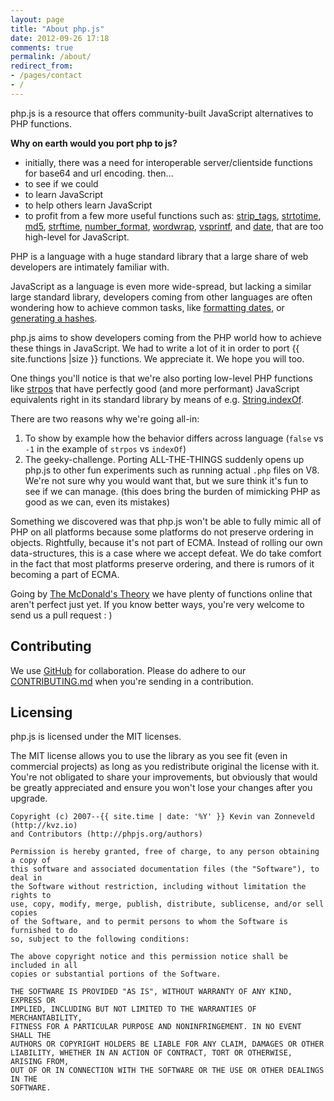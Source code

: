 ```yaml
---
layout: page
title: "About php.js"
date: 2012-09-26 17:18
comments: true
permalink: /about/
redirect_from:
- /pages/contact
- /
---
```


php.js is a resource that offers community-built JavaScript alternatives to PHP functions.

**Why on earth would you port php to js?**

 - initially, there was a need for interoperable server/clientside functions for base64 and url encoding. then...
 - to see if we could
 - to learn JavaScript
 - to help others learn JavaScript
 - to profit from a few more useful functions such as:
[strip_tags](http://phpjs.org/functions/strip_tags/),
[strtotime](http://phpjs.org/functions/strtotime/),
[md5](http://phpjs.org/functions/md5/),
[strftime](http://phpjs.org/functions/strftime/),
[number_format](http://phpjs.org/functions/number_format/),
[wordwrap](http://phpjs.org/functions/wordwrap/), 
[vsprintf](http://phpjs.org/functions/vsprintf/), and
[date](http://phpjs.org/functions/date/), that are too high-level for JavaScript.

PHP is a language with a huge standard library that a large share of web developers
are intimately familiar with.

JavaScript as a language is even more wide-spread, but lacking a similar large 
standard library, developers coming from other languages are often wondering how
to achieve common tasks, like [formatting dates](http://phpjs.org/functions/strftime/), 
or [generating a hashes](http://phpjs.org/functions/sha1/).

php.js aims to show developers coming from the PHP world how to achieve these things
in JavaScript. We had to write a lot of it in order to port {{ site.functions |size }} functions. We appreciate it. We hope you will too.

One things you'll notice is that we're also porting low-level PHP functions like
[strpos](http://phpjs.org/functions/strpos/)
that have perfectly good (and more performant) JavaScript equivalents right in its standard library by means of e.g.  [String.indexOf](https://developer.mozilla.org/en-US/docs/JavaScript/Reference/Global_Objects/String/indexOf).

There are two reasons why we're going all-in:

1. To show by example how the behavior differs across language (`false` vs `-1` in the example of `strpos` vs `indexOf`)
2. The geeky-challenge. Porting ALL-THE-THINGS suddenly opens up php.js to other fun experiments such as running actual `.php` files on V8. We're not sure why you would want that, but we sure think it's fun to see if we can manage. (this does bring the burden of mimicking PHP as good as we can, even its mistakes)

Something we discovered was that php.js won't be able to fully mimic all of PHP on all platforms because some platforms do not preserve ordering in objects. Rightfully, because it's not part of ECMA. Instead of rolling our own data-structures, this is a case where we accept defeat. We do take comfort in the fact that most platforms preserve ordering, and there is rumors of it becoming a part of ECMA.

Going by [The McDonald's Theory](https://medium.com/what-i-learned-building/9216e1c9da7d) 
we have plenty of functions online that aren't perfect just yet.
If you know better ways, you're very welcome to send us a pull request : )

## Contributing

We use [GitHub](http://github.com/kvz/phpjs) for collaboration.
Please do adhere to our [CONTRIBUTING.md](http://github.com/kvz/phpjs/CONTRIBUTING.md) when you're
sending in a contribution.

## Licensing

php.js is licensed under the MIT licenses.

The MIT license allows you to use the library as you see fit (even in commercial projects) as long as you redistribute original the license with it. You're not obligated to share your improvements, but obviously that would be greatly appreciated and ensure you won't lose your changes after you upgrade.

	Copyright (c) 2007--{{ site.time | date: '%Y' }} Kevin van Zonneveld (http://kvz.io) 
	and Contributors (http://phpjs.org/authors)

	Permission is hereby granted, free of charge, to any person obtaining a copy of
	this software and associated documentation files (the "Software"), to deal in
	the Software without restriction, including without limitation the rights to
	use, copy, modify, merge, publish, distribute, sublicense, and/or sell copies
	of the Software, and to permit persons to whom the Software is furnished to do
	so, subject to the following conditions:

	The above copyright notice and this permission notice shall be included in all
	copies or substantial portions of the Software.

	THE SOFTWARE IS PROVIDED "AS IS", WITHOUT WARRANTY OF ANY KIND, EXPRESS OR
	IMPLIED, INCLUDING BUT NOT LIMITED TO THE WARRANTIES OF MERCHANTABILITY,
	FITNESS FOR A PARTICULAR PURPOSE AND NONINFRINGEMENT. IN NO EVENT SHALL THE
	AUTHORS OR COPYRIGHT HOLDERS BE LIABLE FOR ANY CLAIM, DAMAGES OR OTHER
	LIABILITY, WHETHER IN AN ACTION OF CONTRACT, TORT OR OTHERWISE, ARISING FROM,
	OUT OF OR IN CONNECTION WITH THE SOFTWARE OR THE USE OR OTHER DEALINGS IN THE
	SOFTWARE.

